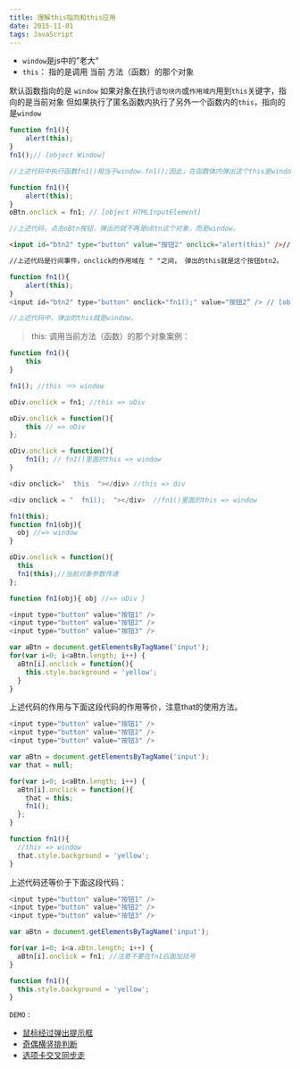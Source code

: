 ```yaml
---
title: 理解this指向和this应用
date: 2015-11-01
tags: JavaScript
---
```


- `window`是js中的”老大“
- `this`： 指的是调用 当前 方法（函数）的那个对象

默认函数指向的是 `window`
如果对象在执行`语句块内`或`作用域内`用到`this`关键字，指向的是当前对象
但如果执行了匿名函数内执行了另外一个函数内的`this`，指向的是`window`

<!-- more -->

```js
function fn1(){
    alert(this);
}
fn1();// [object Window]

//上述代码中执行函数fn1()相当于window.fn1();因此，在函数体内弹出这个this是window。
```

```js
function fn1(){
    alert(this);
}
oBtn.onclick = fn1; // [object HTMLInputElement]

//上述代码，点击oBtn按钮，弹出的就不再是oBtn这个对象，而是window。
```

```html
<input id="btn2" type="button" value="按钮2" onclick="alert(this)" />// [object HTMLInputElement]

//上述代码是行间事件，onclick的作用域在 " "之间， 弹出的this就是这个按钮btn2。
```

```js
function fn1(){
    alert(this);
}
<input id="btn2" type="button" onclick="fn1();" value="按钮2” /> // [object Window]

//上述代码中，弹出的this就是window。
```

> this: 调用当前方法（函数）的那个对象案例：

```js
function fn1(){
    this
}

fn1(); //this ＝> window

oDiv.onclick = fn1; //this => oDiv

oDiv.onclick = function(){
    this // => oDiv
};

oDiv.onclick = function(){
    fn1(); // fn1()里面的this => window
}

<div onclick="  this  "></div> //this => div

<div onclick = "  fn1();  "></div>  //fn1()里面的this => window
```

```js
fn1(this);
function fn1(obj){
  obj //=> window
}

oDiv.onclick = function(){
  this
  fn1(this);//当前对象参数传递
};

function fn1(obj){ obj //=> oDiv }
```

```js
<input type="button" value="按钮1" />
<input type="button" value="按钮2" />
<input type="button" value="按钮3" />

var aBtn = document.getElementsByTagName('input');
for(var i=0; i<aBtn.length; i++) {
  aBtn[i].onclick = function(){
    this.style.background = 'yellow';
  }
}
```

  上述代码的作用与下面这段代码的作用等价，注意that的使用方法。

```js
<input type="button" value="按钮1" />
<input type="button" value="按钮2" />
<input type="button" value="按钮3" />

var aBtn = document.getElementsByTagName('input');
var that = null;

for(var i=0; i<aBtn.length; i++) {
  aBtn[i].onclick = function(){
    that = this;
    fn1();
  };
}

function fn1(){
  //this => window
  that.style.background = 'yellow';
}
```
  上述代码还等价于下面这段代码：

```js
<input type="button" value="按钮1" />
<input type="button" value="按钮2" />
<input type="button" value="按钮3" />

var aBtn = document.getElementsByTagName('input');

for(var i=0; i<a.aBtn.length; i++) {
  aBtn[i].onclick = fn1; //注意不要在fn1后面加括号
}

function fn1(){
  this.style.background = 'yellow';
}
```

`DEMO：`
- [鼠标经过弹出提示框](http://sandbox.runjs.cn/show/39i8mast)
- [奇偶横竖排判断](view-source:http://sandbox.runjs.cn/show/j4fajpjx)
- [选项卡交叉同步走](http://sandbox.runjs.cn/show/w2k1b77g)


